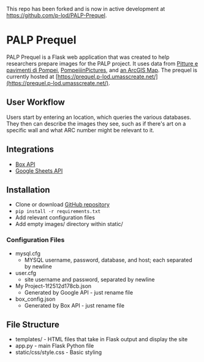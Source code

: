 This repo has been forked and is now in active development at https://github.com/p-lod/PALP-Prequel. 

# PALP Prequel

PALP Prequel is a Flask web application that was created to help researchers prepare images for the PALP project. It uses data from [Pitture e pavimenti di Pompei](https://www.worldcat.org/title/pitture-e-pavimenti-di-pompei/oclc/490575255),  [PompeiiinPictures](https://pompeiiinpictures.com/pompeiiinpictures/index.htm), and [an ArcGIS Map](https://arcg.is/ivHP0). The prequel is currently hosted at [https://prequel.p-lod.umasscreate.net/](https://prequel.p-lod.umasscreate.net/).

## User Workflow

Users start by entering an location, which queries the various databases. They then can describe the images they see, such as if there's art on a specific wall and what ARC number might be relevant to it.

## Integrations

-   [Box API](https://developer.box.com/)
-   [Google Sheets API](https://developers.google.com/sheets/api)

## Installation

-   Clone or download [GitHub repository](https://github.com/alexroseb/PALP-Prequel)
-   `pip install -r requirements.txt`
-   Add relevant configuration files
-  Add empty images/ directory within static/

### Configuration Files
- mysql.cfg
	- MYSQL username, password, database, and host; each separated by newline
- user.cfg
	- site username and password, separated by newline
- My Project-1f2512d178cb.json
	- Generated by Google API - just rename file
- box_config.json
	- Generated by Box API - just rename file

## File Structure
- templates/ - HTML files that take in Flask output and display the site
- app.py - main Flask Python file
- static/css/style.css - Basic styling
